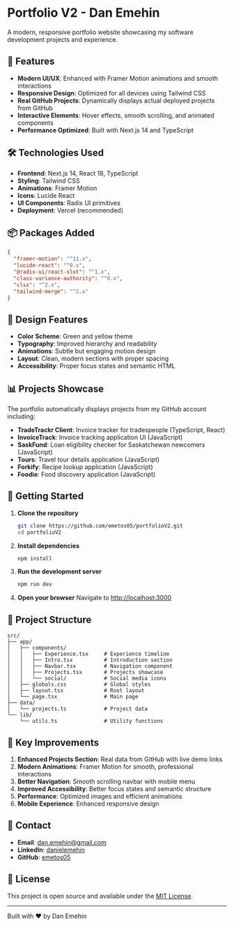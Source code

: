 # Portfolio V2 - Dan Emehin

A modern, responsive portfolio website showcasing my software development projects and experience.

## 🚀 Features

- **Modern UI/UX**: Enhanced with Framer Motion animations and smooth interactions
- **Responsive Design**: Optimized for all devices using Tailwind CSS
- **Real GitHub Projects**: Dynamically displays actual deployed projects from GitHub
- **Interactive Elements**: Hover effects, smooth scrolling, and animated components
- **Performance Optimized**: Built with Next.js 14 and TypeScript

## 🛠️ Technologies Used

- **Frontend**: Next.js 14, React 18, TypeScript
- **Styling**: Tailwind CSS
- **Animations**: Framer Motion
- **Icons**: Lucide React
- **UI Components**: Radix UI primitives
- **Deployment**: Vercel (recommended)

## 📦 Packages Added

```json
{
  "framer-motion": "^11.x",
  "lucide-react": "^0.x",
  "@radix-ui/react-slot": "^1.x",
  "class-variance-authority": "^0.x",
  "clsx": "^2.x",
  "tailwind-merge": "^2.x"
}
```

## 🎨 Design Features

- **Color Scheme**: Green and yellow theme
- **Typography**: Improved hierarchy and readability
- **Animations**: Subtle but engaging motion design
- **Layout**: Clean, modern sections with proper spacing
- **Accessibility**: Proper focus states and semantic HTML

## 📊 Projects Showcase

The portfolio automatically displays projects from my GitHub account including:

- **TradeTrackr Client**: Invoice tracker for tradespeople (TypeScript, React)
- **InvoiceTrack**: Invoice tracking application UI (JavaScript)
- **SaskFund**: Loan eligibility checker for Saskatchewan newcomers (JavaScript)
- **Tours**: Travel tour details application (JavaScript)
- **Forkify**: Recipe lookup application (JavaScript)
- **Foodie**: Food discovery application (JavaScript)

## 🚀 Getting Started

1. **Clone the repository**

   ```bash
   git clone https://github.com/emetos05/portfolioV2.git
   cd portfolioV2
   ```

2. **Install dependencies**

   ```bash
   npm install
   ```

3. **Run the development server**

   ```bash
   npm run dev
   ```

4. **Open your browser**
   Navigate to [http://localhost:3000](http://localhost:3000)

## 📁 Project Structure

```
src/
├── app/
│   ├── components/
│   │   ├── Experience.tsx     # Experience timeline
│   │   ├── Intro.tsx          # Introduction section
│   │   ├── Navbar.tsx         # Navigation component
│   │   ├── Projects.tsx       # Projects showcase
│   │   └── social/            # Social media icons
│   ├── globals.css            # Global styles
│   ├── layout.tsx             # Root layout
│   └── page.tsx               # Main page
├── data/
│   └── projects.ts            # Project data
└── lib/
    └── utils.ts               # Utility functions
```

## 🎯 Key Improvements

1. **Enhanced Projects Section**: Real data from GitHub with live demo links
2. **Modern Animations**: Framer Motion for smooth, professional interactions
3. **Better Navigation**: Smooth scrolling navbar with mobile menu
4. **Improved Accessibility**: Better focus states and semantic structure
5. **Performance**: Optimized images and efficient animations
6. **Mobile Experience**: Enhanced responsive design

## 📧 Contact

- **Email**: dan.emehin@gmail.com
- **LinkedIn**: [danielemehin](https://linkedin.com/in/danielemehin)
- **GitHub**: [emetos05](https://github.com/emetos05)

## 📄 License

This project is open source and available under the [MIT License](LICENSE).

---

Built with ❤️ by Dan Emehin
